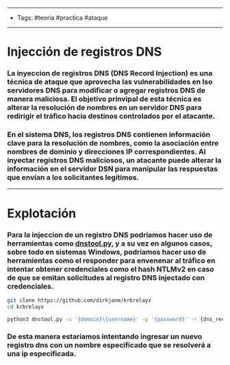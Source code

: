 -----
- Tags: #teoria #practica #ataque 
- -----

# Injección de registros DNS

### La **inyeccion de registros DNS** (DNS Record Injection) es una técnica de ataque que aprovecha las vulnerabilidades en lso servidores DNS para modificar o agregar registros DNS de manera maliciosa. El objetivo prinvipal de esta técnica es alterar la resolución de nombres en un servidor DNS para redirigir el tráfico hacia destinos controlados por el atacante. 

### En el sistema DNS, los registros DNS contienen información clave para la resolución de nombres, como la asociación entre nombres de dominio y direcciones IP correspondientes. Al inyectar registros DNS maliciosos, un atacante puede alterar la información en el servidor DSN para manipular las respuestas que envían a los solicitantes legítimos. 

-----

# Explotación 

### Para la **injeccion de un registro DNS** podríamos hacer uso de herramientas como [dnstool.py](https://github.com/dirkjanm/krbrelayx/blob/master/dnstool.py), y a su vez en algunos casos, sobre todo en sistemas Windows, podríamos hacer uso de herramientas como el **responder** para envenenar al tráfico en intentar obtener credenciales como el hash NTLMv2 en caso de que se emitan solicitudes al registro DNS injectado con credenciales. 

```bash
git clone https://github.com/dirkjanm/krbrelayx 
cd krbrelayx 

python3 dnstool.py -u '{domain}\{username}' -p '{password}' -r {dns_record_name} -a {action(add,etc)} -t A -d {record_ip} {target_ip}
```

### De esta manera estaríamos intentando ingresar un nuevo registro dns con un nombre especificado que se resolverá a una ip especificada. 

